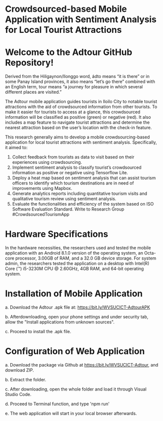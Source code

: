 # Crowdsourced-based Mobile Application with Sentiment Analysis for Local Tourist Attractions
# Welcome to the Adtour GitHub Repository!
Derived from the Hiligaynon/Ilonggo word, ádto means “it is there” or in some Panay Island provinces, it also means “let’s go there” combined with an English term, tour means “a journey for pleasure in which several different places are visited.”

The Adtour mobile application guides tourists in Iloilo City to notable tourist attractions with the aid of crowdsourced information from other tourists. To make it easier for tourists to access at a glance, this crowdsourced information will be classified as positive (green) or negative (red). It also includes a map feature to navigate tourist attractions and determine the nearest attraction based on the user’s location with the check-in feature.


This research generally aims to develop a mobile 
crowdsourcing-based application for local tourist attractions with sentiment analysis.
Specifically, it aimed to:
1. Collect feedback from tourists as data to visit based on their experiences using crowdsourcing.
2. Implement sentiment analysis to classify tourist’s crowdsourced information as positive or negative using Tensorflow Lite.
3. Deploy a heat map based on sentiment analysis that can assist tourism officers to identify which tourism destinations are in need of improvements using Mapbox.
4. Generate analytics reports including quantitative tourism visits and qualitative tourism review using sentiment analysis.
5. Evaluate the functionalities and efficiency of the system based on ISO Software Evaluation Standard.
Write to Research Group #CrowdsourcedTourismApp

# Hardware Specifications
In the hardware necessities, the researchers used and tested the mobile application with an Android 8.1.0 version of the operating system, an Octa-core processor, 3.00GB of RAM, and a 32.0 GB device storage. For system admin, the researchers tested the application on a desktop with Intel(R) Core (™) i5-3230M CPU @ 2.60GHz, 4GB RAM, and 64-bit operating system.

# Installation of Mobile Application
a. Download the Adtour .apk file at:
https://bit.ly/WVSUCICT-AdtourAPK

b. Afterdownloading, open your phone settings and under security tab, allow the "Install applications from unknown sources".

c. Proceed to install the .apk file.

# Configuration of Web Application
a. Download the package via Github at 
https://bit.ly/WVSUCICT-Adtour, and download ZIP.

b. Extract the folder.

c. After downloading, open the whole folder and load it through Visual Studio Code.

d. Proceed to Terminal function, and type 'npm run'

e. The web application will start in your local browser afterwards.
